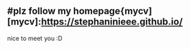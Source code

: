 #plz follow my homepage{mycv]
[mycv]:https://stephaninieee.github.io/
----------------------------------------------------------
nice to meet you :D
